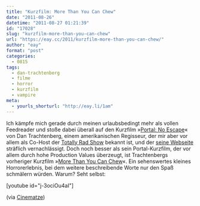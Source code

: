 ```yaml
---
title: "Kurzfilm: More Than You Can Chew"
date: "2011-08-26"
datetime: "2011-08-27 01:21:39"
id: "17028"
slug: "kurzfilm-more-than-you-can-chew"
url: "https://eay.cc/2011/kurzfilm-more-than-you-can-chew/"
author: "eay"
format: "post"
categories:
  - 0815
tags:
  - dan-trachtenberg
  - filme
  - horror
  - kurzfilm
  - vampire
meta:
  - yourls_shorturl: "http://eay.li/1am"
---
```


Ich kämpfe mich gerade durch meinen urlaubsbedingt mehr als vollen Feedreader und stoße dabei überall auf den Kurzfilm »[Portal: No Escape](http://www.youtube.com/watch?v=4drucg1A6Xk)« von Dan Trachtenberg, einem amerikanischen Regisseur, der mir aber vor allem als Co-Host der [Totally Rad Show](http://revision3.com/trs) bekannt ist, und der [seine Webseite](http://dantrachtenberg.com/) sträflich vernachlässigt. Doch noch besser als sein Portal-Kurzfilm, der vor allem durch hohe Production Values überzeugt, ist Trachtenbergs vorheriger Kurzfilm »[More Than You Can Chew](http://www.youtube.com/watch?v=j-3ociOu4aI)«. Ein sehenswertes kleines Horrorerlebnis, bei dem weitere beschreibende Worte nur den Spaß schmälern würden. Warum? Seht selbst:

\[youtube id="j-3ociOu4aI"\]

(via [Cinematze](http://www.cinematze.de/2011/08/23/kurzfilm-portal-no-escape/))
